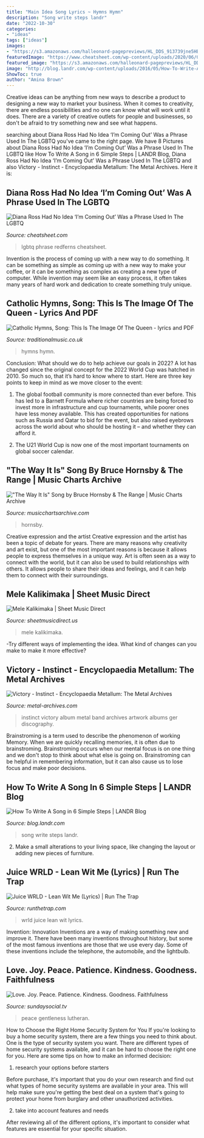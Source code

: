 ```yaml
---
title: "Main Idea Song Lyrics ~ Hymns Hymn"
description: "Song write steps landr"
date: "2022-10-30"
categories:
- "ideas"
tags: ["ideas"]
images:
- "https://s3.amazonaws.com/halleonard-pagepreviews/HL_DDS_913739jne5HB64Ni.png"
featuredImage: "https://www.cheatsheet.com/wp-content/uploads/2020/06/GettyImages-185367731.jpg"
featured_image: "https://s3.amazonaws.com/halleonard-pagepreviews/HL_DDS_913739jne5HB64Ni.png"
image: "http://blog.landr.com/wp-content/uploads/2016/05/How-To-Write-A-Song.jpg"
ShowToc: true
author: "Amina Brown"
---
```



Creative ideas can be anything from new ways to describe a product to designing a new way to market your business. When it comes to creativity, there are endless possibilities and no one can know what will work until it does. There are a variety of creative outlets for people and businesses, so don't be afraid to try something new and see what happens.

	

		
searching about Diana Ross Had No Idea ‘I’m Coming Out’ Was a Phrase Used In The LGBTQ you've came to the right page. We have 8 Pictures about Diana Ross Had No Idea ‘I’m Coming Out’ Was a Phrase Used In The LGBTQ like How To Write A Song in 6 Simple Steps | LANDR Blog, Diana Ross Had No Idea ‘I’m Coming Out’ Was a Phrase Used In The LGBTQ and also Victory - Instinct - Encyclopaedia Metallum: The Metal Archives. Here it is:
		
    
## Diana Ross Had No Idea ‘I’m Coming Out’ Was A Phrase Used In The LGBTQ

<img loading=lazy src="https://www.cheatsheet.com/wp-content/uploads/2020/06/GettyImages-185367731.jpg" onerror="this.onerror=null;this.src='https://tse1.mm.bing.net/th?id=OIP.0emUr0AhJ1GuY7TCzr_z9AHaKv&amp;pid=15.1';" alt="Diana Ross Had No Idea ‘I’m Coming Out’ Was a Phrase Used In The LGBTQ">

_Source: cheatsheet.com_

>lgbtq phrase redferns cheatsheet. 

	

Invention is the process of coming up with a new way to do something. It can be something as simple as coming up with a new way to make your coffee, or it can be something as complex as creating a new type of computer. While invention may seem like an easy process, it often takes many years of hard work and dedication to create something truly unique.

    
## Catholic Hymns, Song: This Is The Image Of The Queen - Lyrics And PDF

<img loading=lazy src="http://www.traditionalmusic.co.uk/catholic-hymns/png/this-is-the-image-of-the-queen.png" onerror="this.onerror=null;this.src='https://tse1.mm.bing.net/th?id=OIP.3H0kOLTbtaQeyzC3gsx76QHaPA&amp;pid=15.1';" alt="Catholic Hymns, Song: This Is The Image Of The Queen - lyrics and PDF">

_Source: traditionalmusic.co.uk_

>hymns hymn. 

	

Conclusion: What should we do to help achieve our goals in 2022?
A lot has changed since the original concept for the 2022 World Cup was hatched in 2010. So much so, that it’s hard to know where to start. Here are three key points to keep in mind as we move closer to the event:
1. The global football community is more connected than ever before. This has led to a Barnett Formula where richer countries are being forced to invest more in infrastructure and cup tournaments, while poorer ones have less money available. This has created opportunities for nations such as Russia and Qatar to bid for the event, but also raised eyebrows across the world about who should be hosting it – and whether they can afford it.

2. The U21 World Cup is now one of the most important tournaments on global soccer calendar.

    
## &quot;The Way It Is&quot; Song By Bruce Hornsby &amp; The Range | Music Charts Archive

<img loading=lazy src="https://musicchartsarchive.com/sites/default/files/albums/hornsby-bruce--the-way-it-is.jpg" onerror="this.onerror=null;this.src='https://tse2.mm.bing.net/th?id=OIP.xRVBz4r4rnVRga750wKDHwD6D6&amp;pid=15.1';" alt="&quot;The Way It Is&quot; Song by Bruce Hornsby &amp; The Range | Music Charts Archive">

_Source: musicchartsarchive.com_

>hornsby. 

	

Creative expression and the artist
Creative expression and the artist has been a topic of debate for years. There are many reasons why creativity and art exist, but one of the most important reasons is because it allows people to express themselves in a unique way. Art is often seen as a way to connect with the world, but it can also be used to build relationships with others. It allows people to share their ideas and feelings, and it can help them to connect with their surroundings.

    
## Mele Kalikimaka | Sheet Music Direct

<img loading=lazy src="https://s3.amazonaws.com/halleonard-pagepreviews/HL_DDS_913739jne5HB64Ni.png" onerror="this.onerror=null;this.src='https://tse4.mm.bing.net/th?id=OIP.o0st94XD3UWEU1qRXVs8aQHaJ4&amp;pid=15.1';" alt="Mele Kalikimaka | Sheet Music Direct">

_Source: sheetmusicdirect.us_

>mele kalikimaka. 

	

-Try different ways of implementing the idea. What kind of changes can you make to make it more effective? 

    
## Victory - Instinct - Encyclopaedia Metallum: The Metal Archives

<img loading=lazy src="https://www.metal-archives.com/images/3/1/8/8/31881.jpg?3335" onerror="this.onerror=null;this.src='https://tse3.mm.bing.net/th?id=OIP.OXFh6Wq_cdKkxGw0oZ7_TAEsEs&amp;pid=15.1';" alt="Victory - Instinct - Encyclopaedia Metallum: The Metal Archives">

_Source: metal-archives.com_

>instinct victory album metal band archives artwork albums ger discography. 

	

Brainstroming is a term used to describe the phenomenon of working Memory. When we are quickly recalling memories, it is often due to brainstroming. Brainstroming occurs when our mental focus is on one thing and we don't stop to think about what else is going on. Brainstroming can be helpful in remembering information, but it can also cause us to lose focus and make poor decisions.

    
## How To Write A Song In 6 Simple Steps | LANDR Blog

<img loading=lazy src="http://blog.landr.com/wp-content/uploads/2016/05/How-To-Write-A-Song.jpg" onerror="this.onerror=null;this.src='https://tse2.mm.bing.net/th?id=OIP.oCHTdUj1p0jwOvKXeu0WoQHaD3&amp;pid=15.1';" alt="How To Write A Song in 6 Simple Steps | LANDR Blog">

_Source: blog.landr.com_

>song write steps landr. 

	

2. Make a small alterations to your living space, like changing the layout or adding new pieces of furniture. 

    
## Juice WRLD - Lean Wit Me (Lyrics) | Run The Trap

<img loading=lazy src="https://runthetrap.com/wp-content/uploads/2018/09/maxresdefault-1-2.jpg" onerror="this.onerror=null;this.src='https://tse1.mm.bing.net/th?id=OIP.r2y4thSwoAsf4YxM6WZ79QHaEK&amp;pid=15.1';" alt="Juice WRLD - Lean Wit Me (Lyrics) | Run The Trap">

_Source: runthetrap.com_

>wrld juice lean wit lyrics. 

	

Invention: Innovation
Inventions are a way of making something new and improve it. There have been many inventions throughout history, but some of the most famous inventions are those that we use every day. Some of these inventions include the telephone, the automobile, and the lightbulb.

    
## Love. Joy. Peace. Patience. Kindness. Goodness. Faithfulness

<img loading=lazy src="https://files.sundaysocial.tv/wp-content/uploads/2019/10/11.22a_SQ.jpg" onerror="this.onerror=null;this.src='https://tse1.mm.bing.net/th?id=OIP.Oc6SM7cULOao0yUucFA5GQHaHa&amp;pid=15.1';" alt="Love. Joy. Peace. Patience. Kindness. Goodness. Faithfulness">

_Source: sundaysocial.tv_

>peace gentleness lutheran. 

	

How to Choose the Right Home Security System for You
If you're looking to buy a home security system, there are a few things you need to think about. One is the type of security system you want. There are different types of home security systems available, and it can be hard to choose the right one for you. Here are some tips on how to make an informed decision: 
1. research your options before starters

Before purchase, it's important that you do your own research and find out what types of home security systems are available in your area. This will help make sure you're getting the best deal on a system that's going to protect your home from burglary and other unauthorized activities. 

2. take into account features and needs

After reviewing all of the different options, it's important to consider what features are essential for your specific situation.

